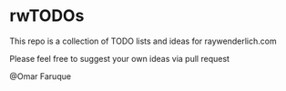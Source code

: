 # rwTODOs

This repo is a collection of TODO lists and ideas for raywenderlich.com


Please feel free to suggest your own ideas via pull request

@Omar
Faruque
